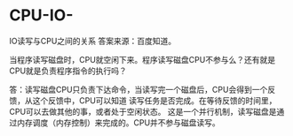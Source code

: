 # CPU-IO-
IO读写与CPU之间的关系  答案来源：百度知道。

当程序读写磁盘时，CPU就空闲下来。程序读写磁盘CPU不参与么？还有就是CPU就是负责程序指令的执行吗？

答：读写磁盘CPU只负责下达命令，当读写完一个磁盘后，CPU会得到一个反馈，从这个反馈中，CPU可以知道
读写任务是否完成。在等待反馈的时间里，CPU可以去做其他的事，或者处于空闲状态。
这是一个并行机制，读写磁盘是通过内存调度（内存控制）来完成的。CPU并不参与磁盘读写。

